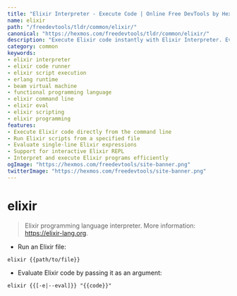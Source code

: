 ```yaml
---
title: "Elixir Interpreter - Execute Code | Online Free DevTools by Hexmos"
name: elixir
path: "/freedevtools/tldr/common/elixir/"
canonical: "https://hexmos.com/freedevtools/tldr/common/elixir/"
description: "Execute Elixir code instantly with Elixir Interpreter. Evaluate expressions, run scripts, and debug applications from the command line. Free online tool, no registration required."
category: common
keywords:
- elixir interpreter
- elixir code runner
- elixir script execution
- erlang runtime
- beam virtual machine
- functional programming language
- elixir command line
- elixir eval
- elixir scripting
- elixir programming
features:
- Execute Elixir code directly from the command line
- Run Elixir scripts from a specified file
- Evaluate single-line Elixir expressions
- Support for interactive Elixir REPL
- Interpret and execute Elixir programs efficiently
ogImage: "https://hexmos.com/freedevtools/site-banner.png"
twitterImage: "https://hexmos.com/freedevtools/site-banner.png"
---
```


# elixir

> Elixir programming language interpreter.
> More information: <https://elixir-lang.org>.

- Run an Elixir file:

`elixir {{path/to/file}}`

- Evaluate Elixir code by passing it as an argument:

`elixir {{[-e|--eval]}} "{{code}}"`

